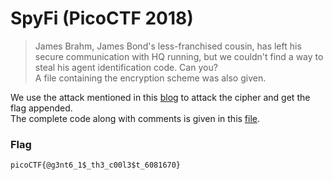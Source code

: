 # SpyFi (PicoCTF 2018)
  
> James Brahm, James Bond's less-franchised cousin, has left his secure communication with HQ running, but we couldn't find a way to steal his agent identification code. Can you?  
> A file containing the encryption scheme was also given.  
  
  
We use the attack mentioned in this [blog](https://zachgrace.com/posts/attacking-ecb/) to attack the cipher and get the flag appended.  
The complete code along with comments is given in this [file]().  
  
  
### Flag
`picoCTF{@g3nt6_1$_th3_c00l3$t_6081670}`
